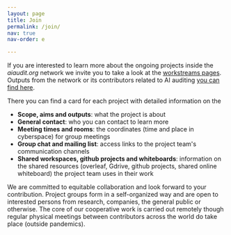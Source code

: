 ```yaml
---
layout: page
title: Join
permalink: /join/
nav: true
nav-order: e

---
```

If you are interested to learn more about the ongoing projects inside the *aiaudit.org* network we invite you to take a look at the [workstreams pages](https://aiaudit.org/workstreams/). Outputs from the network or its contributors related to AI auditing [you can find here](https://aiaudit.org/outputs/).

There you can find a card for each project with detailed information on the

- **Scope, aims and outputs**: what the project is about
- **General contact**: who you can contact to learn more
- **Meeting times and rooms**: the coordinates (time and place in cyberspace) for group meetings
- **Group chat and mailing list**: access links to the project team's communication channels
- **Shared workspaces, github projects and whiteboards**: information on the shared resources (overleaf, Gdrive, github projects, shared online whiteboard) the project team uses in their work

We are committed to equitable collaboration and look forward to your contribution. Project groups form in a self-organized way and are open to interested persons from research, companies, the general public or otherwise. The core of our cooperative work is carried out remotely though regular physical meetings between contributors across the world do take place (outside pandemics).

